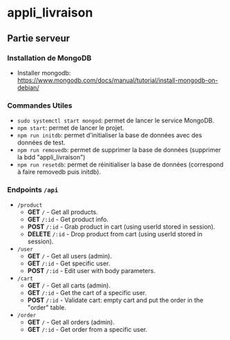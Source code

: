 # appli_livraison

## Partie serveur

### Installation de MongoDB

-   Installer mongodb: https://www.mongodb.com/docs/manual/tutorial/install-mongodb-on-debian/

### Commandes Utiles

-   `sudo systemctl start mongod`: permet de lancer le service MongoDB.
-   `npm start`: permet de lancer le projet.
-   `npm run initdb`: permet d'initialiser la base de données avec des données de test.
-   `npm run removedb`: permet de supprimer la base de données (supprimer la bdd "appli_livraison")
-   `npm run resetdb`: permet de réinitialiser la base de données (correspond à faire removedb puis initdb).

### Endpoints `/api`

-   `/product`
    -   **GET** `/` - Get all products.
    -   **GET** `/:id` - Get product info.
    -   **POST** `/:id` - Grab product in cart (using userId stored in session).
    -   **DELETE** `/:id` - Drop product from cart (using userId stored in session).
-   `/user`
    -   **GET** `/` - Get all users (admin).
    -   **GET** `/:id` - Get specific user.
    -   **POST** `/:id` - Edit user with body parameters.
-   `/cart`
    -   **GET** `/` - Get all carts (admin).
    -   **GET** `/:id` - Get the cart of a specific user.
    -   **POST** `/:id` - Validate cart: empty cart and put the order in the "order" table.
-   `/order`
    -   **GET** `/` - Get all orders (admin).
    -   **GET** `/:id` - Get order from a specific user.
